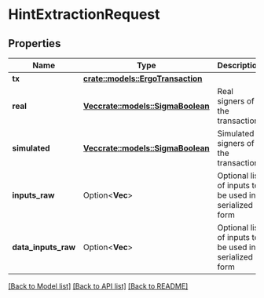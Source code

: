 # HintExtractionRequest

## Properties

Name | Type | Description | Notes
------------ | ------------- | ------------- | -------------
**tx** | [**crate::models::ErgoTransaction**](ErgoTransaction.md) |  | 
**real** | [**Vec<crate::models::SigmaBoolean>**](SigmaBoolean.md) | Real signers of the transaction | 
**simulated** | [**Vec<crate::models::SigmaBoolean>**](SigmaBoolean.md) | Simulated signers of the transaction | 
**inputs_raw** | Option<**Vec<String>**> | Optional list of inputs to be used in serialized form | [optional]
**data_inputs_raw** | Option<**Vec<String>**> | Optional list of inputs to be used in serialized form | [optional]

[[Back to Model list]](../README.md#documentation-for-models) [[Back to API list]](../README.md#documentation-for-api-endpoints) [[Back to README]](../README.md)


